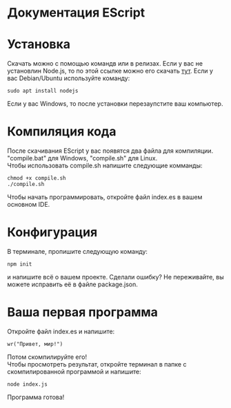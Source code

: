 # Документация EScript

# Установка
Скачать можно с помощью командв или в релизах. Если у вас не установлин Node.js, то по этой ссылке можно его скачать [тут](https://nodejs.org/dist/v14.17.0/node-v14.17.0-x64.msi).
Если у вас Debian/Ubuntu используйте команду:

    sudo apt install nodejs
Если у вас Windows, то после установки перезаупстите ваш компьютер.
# Компиляция кода
После скачивания EScript у вас появятся два файла для компиляции. "compile.bat" для Windows, "compile.sh" для Linux.<br>
Чтобы использовать compile.sh напишите следующие комманды:

    chmod +x compile.sh
    ./compile.sh
Чтобы начать программировать, откройте файл index.es в вашем основном IDE.
# Конфигурация
В терминале, пропишите следующую команду:

    npm init
и напишите всё о вашем проекте.
Сделали ошибку? Не переживайте, вы можете исправить её в файле package.json.
# Ваша первая программа
Откройте файл index.es и напишите:

    wr("Привет, мир!")
Потом скомпилируйте его!<br>
Чтобы просмотреть результат, откройте терминал в папке с скомпилированной программой и напишите:

    node index.js
Программа готова!